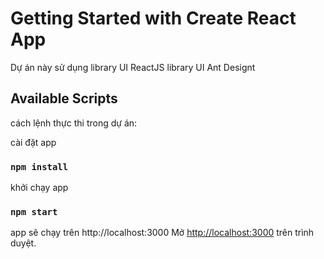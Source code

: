 # Getting Started with Create React App
Dự án này sử dụng 
library UI  ReactJS
library UI Ant Designt

## Available Scripts

cách lệnh thực thi trong dự án:

cài đặt app
### `npm install`

khởi chạy app 

### `npm start`

app sẽ chạy trên http://localhost:3000
Mở [http://localhost:3000](http://localhost:3000) trên trình duyệt.

